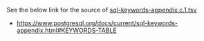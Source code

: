 
See the below link for the source of [sql-keywords-appendix.c.1.tsv](sql-keywords-appendix.c.1.tsv)
* https://www.postgresql.org/docs/current/sql-keywords-appendix.html#KEYWORDS-TABLE
